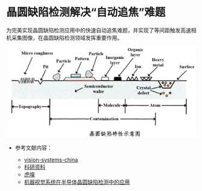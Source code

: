 # 晶圆缺陷检测解决“自动追焦”难题

  为完美实现晶圆缺陷检测应用中的快速自动追焦难题，并实现了等间距触发高速相机采集图像，在晶圆缺陷检测领域发挥重要作用。

![晶圆缺陷特征示意图](image/defect-attribute.png)

- 参考文献内容：

  - [vision-systems-china]('read://https_www.vision-systems-china.com/?url=https%3A%2F%2Fwww.vision-systems-china.com%2Fdeitechnology.asp%3Fid%3D17723',"视觉中国")
  - [科研资料](https://opticsjournal.net/Articles/OJ25a74400ed747457/FullText)
  - [虎嗅](https://m.huxiu.com/article/1501520.html)
  - [机器视觉系统在半导体晶圆缺陷检测中的应用](read://https_www.jadak.com.cn/?url=https%3A%2F%2Fwww.jadak.com.cn%2F%3Fcontent%2F325)

